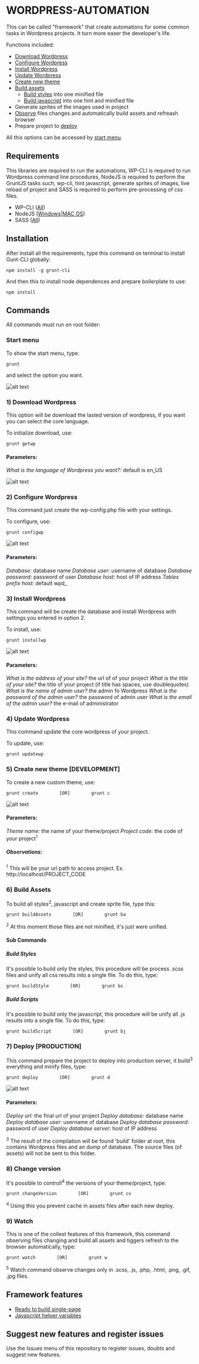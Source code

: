 # WORDPRESS-AUTOMATION

This can be called "framework" that create automations for some common tasks in Wordpress projects. It turn more easer the developer's life.

Functions included:

*   [Download Wordpress](#1-download-wordpress)
*   [Configure Wordpress](#2-configure-wordpress)
*   [Install Wordpress](#3-install-wordpress)
*   [Update Wordpress](#4-update-wordpress)
*   [Create new theme](#5-create-new-theme-development) 
*   [Build assets](#6-build-assets)
    *   [Build styles](#build-styles) into one minified file
    *   [Build javascript](#build-scripts) into one hint and minified file
*   Generate sprites of the images used in project
*   [Observe](#9-watch) files changes and automatically build assets and refreash browser
*   Prepare project to [deploy](#7-deploy-production)

All this options can be accessed by [start menu](#start-menu).

## Requirements

This libraries are required to run the automations, WP-CLI is required to run Wordpress command line procedures, NodeJS is required to perform the GruntJS tasks such, wp-cli, hint javascript, generate sprites of images, live reload of project and SASS is required to perform pre-processing of css files.

*   WP-CLI ([All](http://wp-cli.org/docs/installing/))
*   NodeJS ([Windows](http://nodejs.org/download/ "Node for windows")|[MAC OS](http://shapeshed.com/setting-up-nodejs-and-npm-on-mac-osx/ "Node for MAC"))
*   SASS ([All](http://sass-lang.com/install "SASS for all"))

## Installation

After install all the requirements, type this command on terminal to install Gunt-CLI globally:

```shell
npm install -g grunt-cli
```

And then this to install node dependences and prepare boilerplate to use:

```shell
npm install
```

## Commands

All commands must run on root folder:

### Start menu

To show the start menu, type:
```shell
grunt
```
and select the option you want.

![alt text](http://www.donini.me/github/wpbp/wpbp_startmenu.png "Start menu all options")

### 1) Download Wordpress

This option will be download the lasted version of wordpress, if you want you can select the core language.

To initialize download, use:
```shell
grunt getwp
```


#### Parameters:

*What is the language of Wordpress you want?:* default is en_US

![alt text](http://www.donini.me/github/wpbp/wpbp_download.png "Download Wordpress")

### 2) Configure Wordpress

This command just create the wp-config.php file with your settings.

To configure, use:
```shell
grunt configwp
```

![alt text](http://www.donini.me/github/wpbp/wpbp_configure.png "Configure Wordpress")

#### Parameters:

*Database:* database name
*Database user:* username of database
*Database password:* password of user
*Database host:*  host of IP address
*Tables prefix host:*  default wpd_

### 3) Install Wordpress

This command will be create the database and install Wordpress with settings you entered in option 2.

To install, use:
```shell
grunt installwp
```

![alt text](http://www.donini.me/github/wpbp/wpbp_install.png "Install Wordpress")

#### Parameters:

*What is the address of your site?* the url of of your project
*What is the title of your site?* the title of your project (if title has spaces, use doublequotes)
*What is the name of admin user?* the admin fo Wordpress
*What is the password of the admin user?* the password of admin user
*What is the email of the admin user?* the e-mail of administrator

### 4) Update Wordpress

This command update the core wordpress of your project.

To update, use:
```shell
grunt updatewp
```

### 5) Create new theme [DEVELOPMENT]

To create a new custom theme, use:
```shell
grunt create        [OR]        grunt c
```

![alt text](http://www.donini.me/github/wpbp/wpbp_create.png "Create new theme parameters")

#### Parameters:

*Theme name:* the name of your theme/project
*Project code:* the code of your project<sup>1</sup>

##### Observations:

<sup>1</sup> This will be your url path to access project. Ex. http://localhost/PROJECT_CODE

### 6) Build Assets

To build all styles<sup>2</sup>, javascript and create sprite file, type this:

```shell
grunt buildAssets        [OR]        grunt ba
```

<sup>2</sup> At this moment those files are not minified, it's just were unified.

#### Sub Commands

##### Build Styles

It's possible to build only the styles, this procedure will be process .scss  files and unify all css results into a single file. To do this, type:

```shell
grunt buildStyle        [OR]        grunt bs
```

##### Build Scripts

It's possible to build only the javascript, this procedure will be unify all .js results into a single file. To do this, type:

```shell
grunt buildScript        [OR]        grunt bj
```

### 7) Deploy [PRODUCTION]

This command prepare the project to deploy into production server, it build<sup>3</sup> everything and minify files, type:

```shell
grunt deploy        [OR]        grunt d
```

![alt text](http://www.donini.me/github/wpbp/wpbp_deploy.png "Deploy parameters")

#### Parameters:

*Deploy url:* the final url of your project
*Deploy database:* database name
*Deploy database user:* username of database
*Deploy database password:* password of user
*Deploy database server:*  host of IP address

<sup>3</sup> The result of the compilation will be found 'build' folder at root, this contains Wordpress files and an dump of database. The source files (of assets) will not be sent to this folder.

### 8) Change version

It's possible to controll<sup>4</sup> the versions of your theme/project, type:

```shell
grunt changeVersion        [OR]        grunt cv
```

<sup>4</sup> Using this you prevent cache in assets files after each new deploy.

### 9) Watch

This is one of the collest features of this framework, this command observing files changing and build all assets and tiggers refresh to the browser automatically, type:

```shell
grunt watch        [OR]        grunt w
```

<sup>5</sup> Watch command observe changes only in .scss, .js, .php, .html, .png, .gif, .jpg files.

## Framework features

*   [Ready to build single-page](./READY-TO-BUILD-SINGLE-PAGE.md)
*   [Javascript helper variables](./JAVASCRIPT-HELPER-VARIABLES.md)

## Suggest new features and register issues

Use the Issues menu of this repository to register issues, doubts and suggest new features.
